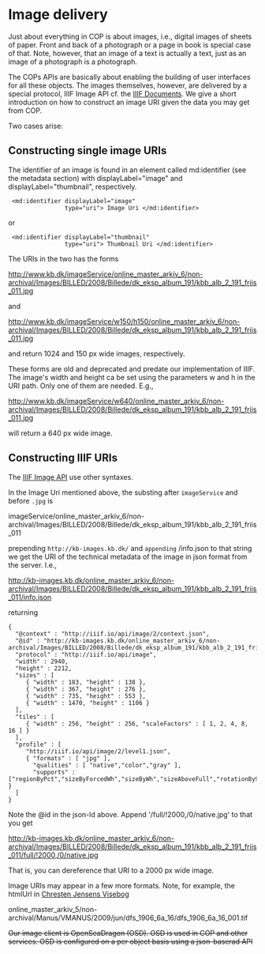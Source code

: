 
# Image delivery

Just about everything in COP is about images, i.e., digital images of
sheets of paper. Front and back of a photograph or a page in book is
special case of that. Note, however, that an image of a text is
actually a text, just as an image of a photograph is a photograph.

The COPs APIs are basically about enabling the building of user
interfaces for all these objects. The images themselves, however, are
delivered by a special protocol, IIIF Image API cf. the [IIIF
Documents](http://iiif.io/api/image/2.1/). We give a short
introduction on how to construct an image URI given the data you may
get from COP.

Two cases arise:

## Constructing single image URIs

The identifier of an image is found in an element called md:identifier
(see the metadata section) with displayLabel="image" and
displayLabel="thumbnail", respectively.

```
 <md:identifier displayLabel="image" 
                type="uri"> Image Uri </md:identifier>
```
or

```
 <md:identifier displayLabel="thumbnail" 
                type="uri"> Thumbnail Uri </md:identifier>
```

The URIs in the two has the forms

http://www.kb.dk/imageService/online_master_arkiv_6/non-archival/Images/BILLED/2008/Billede/dk_eksp_album_191/kbb_alb_2_191_friis_011.jpg
 
and

http://www.kb.dk/imageService/w150/h150/online_master_arkiv_6/non-archival/Images/BILLED/2008/Billede/dk_eksp_album_191/kbb_alb_2_191_friis_011.jpg

and return 1024 and 150 px wide images, respectively.

These forms are old and deprecated and predate our implementation of IIIF. The
image's width and height ca be set using the parameters w and h in the
URI path. Only one of them are needed. E.g.,

http://www.kb.dk/imageService/w640/online_master_arkiv_6/non-archival/Images/BILLED/2008/Billede/dk_eksp_album_191/kbb_alb_2_191_friis_011.jpg

will return a 640 px wide image.

## Constructing IIIF URIs

The [IIIF Image API](http://iiif.io/api/image/2.1/) use other syntaxes.

In the Image Uri mentioned above, the substing after `imageService` and before `.jpg` is

imageService/online_master_arkiv_6/non-archival/Images/BILLED/2008/Billede/dk_eksp_album_191/kbb_alb_2_191_friis_011

prepending `http://kb-images.kb.dk/` and `appending` /info.json to
that string we get the URI of the technical metadata of the image in
json format from the server. I.e.,

http://kb-images.kb.dk/online_master_arkiv_6/non-archival/Images/BILLED/2008/Billede/dk_eksp_album_191/kbb_alb_2_191_friis_011/info.json

returning

```
{
  "@context" : "http://iiif.io/api/image/2/context.json",
  "@id" : "http://kb-images.kb.dk/online_master_arkiv_6/non-archival/Images/BILLED/2008/Billede/dk_eksp_album_191/kbb_alb_2_191_friis_011",
  "protocol" : "http://iiif.io/api/image",
  "width" : 2940,
  "height" : 2212,
  "sizes" : [
     { "width" : 183, "height" : 138 },
     { "width" : 367, "height" : 276 },
     { "width" : 735, "height" : 553 },
     { "width" : 1470, "height" : 1106 }
  ],
  "tiles" : [
     { "width" : 256, "height" : 256, "scaleFactors" : [ 1, 2, 4, 8, 16 ] }
  ],
  "profile" : [
     "http://iiif.io/api/image/2/level1.json",
     { "formats" : [ "jpg" ],
       "qualities" : [ "native","color","gray" ],
       "supports" : ["regionByPct","sizeByForcedWh","sizeByWh","sizeAboveFull","rotationBy90s","mirroring","gray"] }
  ]
}
```

Note the @id in the json-ld above. Append '/full/!2000,/0/native.jpg' to that you get 

http://kb-images.kb.dk/online_master_arkiv_6/non-archival/Images/BILLED/2008/Billede/dk_eksp_album_191/kbb_alb_2_191_friis_011/full/!2000,/0/native.jpg

That is, you can dereference that URI to a 2000 px wide image.

Image URIs may appear in a few more formats. Note, for example, the htmlUrl in [Chresten Jensens Visebog](cop-backend.md#content-service)


online_master_arkiv_5/non-archival/Manus/VMANUS/2009/jun/dfs_1906_6a_16/dfs_1906_6a_16_001.tif


~~Our image client is OpenSeaDragon (OSD). OSD is used in COP and other services. OSD is configured on a per object basis using a json-baserad API~~
